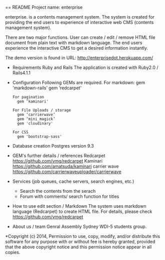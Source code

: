 == README
Project name: enterprise

enterprise. is a contents management system.
The system is created for providing the end users to experience of interactive web CMS (contents management system).

There are two major functions.
User can create / edit / remove  HTML file document from plain text with markdown language.
The end users experience the interactive CMS to get a desired information instantly.

The demo version is found in URL: http://enterprisedot.herokuapp.com/

* Requirements Ruby and Rails
  The application is created with Ruby2.0 / Rails4.1.1

* Configuration
  Following GEMs are required.
      For markdown:
        gem 'markdown-rails’
        gem ‘redcarpet'

      For pagination
        gem ‘kaminari'

      For File Uploads / storage
        gem ‘carrierwave’
        gem ‘mini_magick’
        gem 'cloudinary'

      For CSS
        gem 'bootstrap-sass'

* Database creation
  Postgres version 9.3


* GEM's further details / references
  Redcarpet https://github.com/vmg/redcarpet
  Kaminari https://github.com/amatsuda/kaminari
  carrier wave https://github.com/carrierwaveuploader/carrierwave

* Services (job queues, cache servers, search engines, etc.)
  - Search the contents from the serach
  - Forum with comments/ search function for titles

* How to use edit section / Markdown
  The system uses markdown language (Redcarpet) to create HTML file.
  For details, please check https://github.com/vmg/redcarpet

* About us / team
  Genral Assembly Sydney WDI-5 students group.

*Copyright (c) 2014,
  Permission to use, copy, modify, and/or distribute this software for any purpose with or without fee is hereby granted, provided that the above copyright notice and this permission notice appear in all copies.
